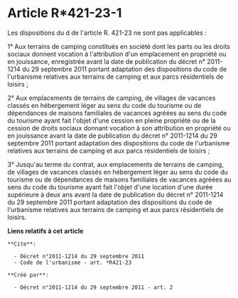 # Article R*421-23-1

Les dispositions du d de l'article R. 421-23 ne sont pas applicables : 

1° Aux terrains de camping constitués en société dont les parts ou les droits sociaux donnent vocation à l'attribution d'un
emplacement en propriété ou en jouissance, enregistrée avant la date de publication du décret n° 2011-1214 du 29 septembre
2011 portant adaptation des dispositions du code de l'urbanisme relatives aux terrains de camping et aux parcs résidentiels
de loisirs ; 

2° Aux emplacements de terrains de camping, de villages de vacances classés en hébergement léger au sens du code du tourisme
ou de dépendances de maisons familiales de vacances agréées au sens du code du tourisme ayant fait l'objet d'une cession en
pleine propriété ou de la cession de droits sociaux donnant vocation à son attribution en propriété ou en jouissance avant la
date de publication du décret n° 2011-1214 du 29 septembre 2011 portant adaptation des dispositions du code de l'urbanisme
relatives aux terrains de camping et aux parcs résidentiels de loisirs ; 

3° Jusqu'au terme du contrat, aux emplacements de terrains de camping, de villages de vacances classés en hébergement léger
au sens du code du tourisme ou de dépendances de maisons familiales de vacances agréées au sens du code du tourisme ayant
fait l'objet d'une location d'une durée supérieure à deux ans avant la date de publication du décret n° 2011-1214 du 29
septembre 2011 portant adaptation des dispositions du code de l'urbanisme relatives aux terrains de camping et aux parcs
résidentiels de loisirs.

**Liens relatifs à cet article**

	**Cite**:

	  - Décret n°2011-1214 du 29 septembre 2011
	  - Code de l'urbanisme - art. *R421-23

	**Créé par**:

	  - Décret n°2011-1214 du 29 septembre 2011 - art. 2
